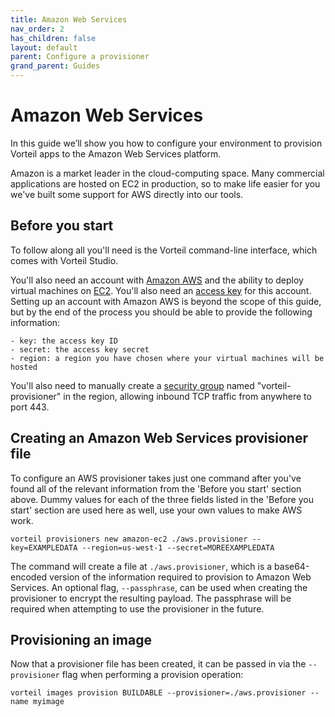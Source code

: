```yaml
---
title: Amazon Web Services
nav_order: 2
has_children: false
layout: default
parent: Configure a provisioner
grand_parent: Guides
---
```


# Amazon Web Services

In this guide we’ll show you how to configure your environment to provision Vorteil apps to the Amazon Web Services platform.

Amazon is a market leader in the cloud-computing space. Many commercial applications are hosted on EC2 in production, so to make life easier for you we've built some support for AWS directly into our tools. 

## Before you start

To follow along all you'll need is the Vorteil command-line interface, which comes with Vorteil Studio.

You'll also need an account with [Amazon AWS](https://aws.amazon.com/) and the ability to deploy virtual machines on [EC2](https://aws.amazon.com/ec2/). You'll also need an [access key](https://docs.aws.amazon.com/IAM/latest/UserGuide/id_credentials_access-keys.html) for this account. Setting up an account with Amazon AWS is beyond the scope of this guide, but by the end of the process you should be able to provide the following information:

    - key: the access key ID
    - secret: the access key secret
    - region: a region you have chosen where your virtual machines will be hosted

You'll also need to manually create a [security group](https://docs.aws.amazon.com/vpc/latest/userguide/VPC_SecurityGroups.html) named "vorteil-provisioner" in the region, allowing inbound TCP traffic from anywhere to port 443.

## Creating an Amazon Web Services provisioner file

To configure an AWS provisioner takes just one command after you've found all of the relevant information from the 'Before you start' section above. Dummy values for each of the three fields listed in the 'Before you start' section are used here as well, use your own values to make AWS work.

```
vorteil provisioners new amazon-ec2 ./aws.provisioner --key=EXAMPLEDATA --region=us-west-1 --secret=MOREEXAMPLEDATA
```

The command will create a file at `./aws.provisioner`, which is a base64-encoded version of the information required to provision to Amazon Web Services. An optional flag, `--passphrase`, can be used when creating the provisioner to encrypt the resulting payload. The passphrase will be required when attempting to use the provisioner in the future.

## Provisioning an image

Now that a provisioner file has been created, it can be passed in via the `--provisioner` flag when performing a provision operation:

```
vorteil images provision BUILDABLE --provisioner=./aws.provisioner --name myimage
```